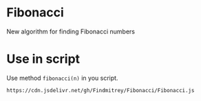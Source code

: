 # Fibonacci
New algorithm for finding Fibonacci numbers
# Use in script
Use method `fibonacci(n)` in you script.
```
https://cdn.jsdelivr.net/gh/Findmitrey/Fibonacci/Fibonacci.js
```
